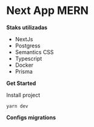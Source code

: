 
<h1>Next App MERN</h1>

<b>Staks utilizadas</b>
<ul>
  <li>NextJs</li>
   <li>Postgress</li>
  <li>Semantics CSS</li>
  <li>Typescript</li>
  <li>Docker</li>
  <li>Prisma</li>
  </ul>


<b>Get Started</b>
<p> Install project <pre><code>yarn dev</code></pre></p>

<b>Configs migrations</b>
  
